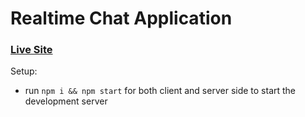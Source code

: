 # Realtime Chat Application

### [Live Site](https://nacho-chat-application.netlify.com)

Setup:
- run ```npm i && npm start``` for both client and server side to start the development server
